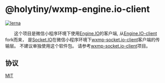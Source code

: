 
# @holytiny/wxmp-engine.io-client

[![lerna](https://img.shields.io/badge/maintained%20with-lerna-cc00ff.svg)](https://lerna.js.org/)

&emsp;&emsp;这个项目是微信小程序环境下使用[Engine.IO](http://github.com/socketio/engine.io)的客户端,
从[Engine.IO-client](https://github.com/socketio/engine.io-client) fork而来，
是[Socket.IO](http://github.com/socketio/socket.io)在微信小程序环境下[wxmp-socket.io-client](https://github.com/holytiny/feathersjs-wxmp-socket.io-client#readme)客户端的传输层。
不建议单独使用这个软件包。
请参考[wxmp-socket.io-client](https://github.com/holytiny/feathersjs-wxmp-socket.io-client#readme)项目。

## 协议

[MIT](/LICENSE)

